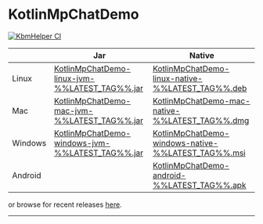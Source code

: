 # KotlinMpChatDemo

[![KbmHelper CI](https://github.com/SaschaZ/KotlinMpChatDemo/actions/workflows/main.yml/badge.svg?branch=%%LATEST_TAG%%)](https://github.com/SaschaZ/KotlinMpChatDemo/actions/workflows/main.yml)

|  | Jar | Native |
|---|-----|-----|
| Linux | [KotlinMpChatDemo-linux-jvm-%%LATEST_TAG%%.jar](https://zieger.dev/files/KbmHelper/%%LATEST_TAG%%/MpChatDemo-linux-jvm-%%LATEST_TAG%%.jar) | [KotlinMpChatDemo-linux-native-%%LATEST_TAG%%.deb](https://zieger.dev/files/KbmHelper/%%LATEST_TAG%%/MpChatDemo-linux-native-%%LATEST_TAG%%.deb) |
| Mac | [KotlinMpChatDemo-mac-jvm-%%LATEST_TAG%%.jar](https://zieger.dev/files/MpChatDemo/%%LATEST_TAG%%/MpChatDemo-mac-jvm-%%LATEST_TAG%%.jar) | [KotlinMpChatDemo-mac-native-%%LATEST_TAG%%.dmg](https://zieger.dev/files/MpChatDemo/%%LATEST_TAG%%/MpChatDemo-mac-native-%%LATEST_TAG%%.dmg) |
| Windows | [KotlinMpChatDemo-windows-jvm-%%LATEST_TAG%%.jar](https://zieger.dev/files/MpChatDemo/%%LATEST_TAG%%/MpChatDemo-windows-jvm-%%LATEST_TAG%%.jar) | [KotlinMpChatDemo-windows-native-%%LATEST_TAG%%.msi](https://zieger.dev/files/MpChatDemo/%%LATEST_TAG%%/MpChatDemo-windows-native-%%LATEST_TAG%%.msi) |
| Android | | [KotlinMpChatDemo-android-%%LATEST_TAG%%.apk](https://zieger.dev/files/MpChatDemo/%%LATEST_TAG%%/MpChatDemo-android-%%LATEST_TAG%%.apk) |

or browse for recent releases [here](https://zieger.dev/files/MpChatDemo).

---

